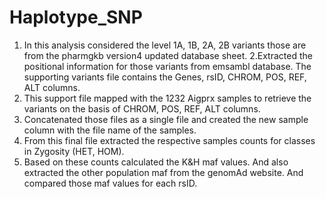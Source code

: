 # Haplotype_SNP

1. In this analysis considered the level 1A, 1B, 2A, 2B variants those are from the pharmgkb version4 updated database sheet.
2.Extracted the positional information for those variants from emsambl database. The supporting variants file contains the         Genes, rsID, CHROM, POS, REF, ALT columns.
3. This support file mapped with the 1232 Aigprx samples to retrieve the variants on the basis of CHROM, POS, REF, ALT columns.
4. Concatenated those files as a single file and created the new sample column with the file name of the samples.
5. From this final file extracted the respective samples counts for classes in Zygosity (HET, HOM).
6. Based on these counts calculated the K&H maf values. And also extracted the other population maf from the genomAd website. And compared those maf values for each rsID.
